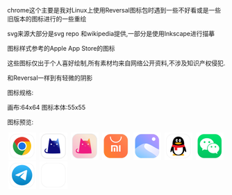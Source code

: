 chrome这个主要是我对Linux上使用Reversal图标包时遇到一些不好看或是一些旧版本的图标进行的一些重绘

svg来源大部分是svg repo 和wikipedia提供,一部分是使用Inkscape进行描摹

图标样式参考的Apple App Store的图标

这些图标仅出于个人喜好绘制,所有素材均来自网络公开资料,不涉及知识产权侵犯.

和Reversal一样到有轻微的阴影

图标规格:

画布:64x64
图标本体:55x55

图标预览:
<div style="width: 100%;">
    <div style="display:inline; margin:2px;width: 64px;">
        <img src="icons/chrome.svg" style="width: 64px;" alt="Google Chrome">
    </div>
    <div style="display:inline; margin:2px;width: 64px;">
        <img src="icons/clash_classic.svg" style="width: 64px;" alt="clash_classic">
    </div>
    <div style="display:inline; margin:2px;width: 64px;">
        <img src="icons/clash_diy.svg" style="width: 64px;" alt="clash_diy">
    </div>
    <div style="display:inline; margin:2px;width: 64px;">
        <img src="icons/discover.svg" style="width: 64px;" alt="App Store">
    </div>
    <div style="display:inline; margin:2px;width: 64px;">
        <img src="icons/photos.svg" style="width: 64px;" alt="Photos">
    </div>
    <div style="display:inline; margin:2px;width: 64px;">
        <img src="icons/qq.svg" style="width: 64px;" alt="QQ">
    </div>
    <div style="display:inline; margin:2px;width: 64px;">
        <img src="icons/wechat.svg" style="width: 64px;" alt="Wechat">
    </div>
    <div style="display:inline; margin:2px;width: 64px;">
        <img src="icons/telegram.svg" style="width: 64px;" alt="Telegram">
    </div>
    <div style="display:inline; margin:2px;width: 64px;">
        <img src="icons/blank.svg" style="width: 64px;" alt="Blank">
    </div>
</div>
